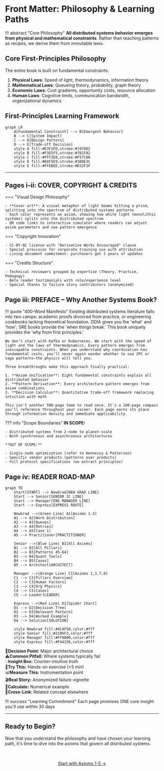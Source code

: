 # Front Matter: Philosophy & Learning Paths

!!! abstract "Core Philosophy"
    **All distributed systems behavior emerges from physical and mathematical constraints**. Rather than teaching patterns as recipes, we derive them from immutable laws.

## Core First-Principles Philosophy

<div class="axiom-box">

The entire book is built on fundamental constraints:

1. **Physical Laws**: Speed of light, thermodynamics, information theory
2. **Mathematical Laws**: Queueing theory, probability, graph theory
3. **Economic Laws**: Cost gradients, opportunity costs, resource allocation
4. **Human Laws**: Cognitive limits, communication bandwidth, organizational dynamics

</div>

## First-Principles Learning Framework

```mermaid
graph LR
    A[Fundamental Constraint] --> B[Emergent Behavior]
    B --> C[System Impact]
    C --> D[Design Pattern]
    D --> E[Trade-off Decision]
    style A fill:#E3F2FD,stroke:#1976D2
    style B fill:#F3E5F5,stroke:#7B1FA2
    style C fill:#FFF3E0,stroke:#F57C00
    style D fill:#E8F5E9,stroke:#388E3C
    style E fill:#FFEBEE,stroke:#D32F2F
```

---

## Pages i-ii: COVER, COPYRIGHT & CREDITS

=== "Visual Design Philosophy"

    - **Cover art**: A visual metaphor of light beams hitting a prism, splitting into the spectrum of distributed systems patterns
    - Each color represents an axiom, showing how white light (monolithic systems) splits into the distributed spectrum
    - QR code links to interactive simulator where readers can adjust axiom parameters and see pattern emergence

=== "Copyright Innovation"

    - CC-BY-NC license with "Derivative Works Encouraged" clause
    - Special provision for corporate training use with attribution
    - Living document commitment: purchasers get 3 years of updates

=== "Credits Structure"

    - Technical reviewers grouped by expertise (Theory, Practice, Pedagogy)
    - Beta reader testimonials with role/experience level
    - Special thanks to failure story contributors (anonymized)
## Page iii: PREFACE – Why Another Systems Book?

!!! quote "400-Word Manifesto"
    Existing distributed systems literature falls into two camps: academic proofs divorced from practice, or engineering cookbooks lacking theoretical foundation. DDIA gives you the 'what' and 'how'; SRE books provide the 'when things break.' This book uniquely provides the 'why from first principles.'

    We don't start with Kafka or Kubernetes. We start with the speed of light and the laws of thermodynamics. Every pattern emerges from inescapable constraints. When you understand why coordination has fundamental costs, you'll never again wonder whether to use 2PC or saga patterns—the physics will tell you.

    Three breakthroughs make this approach finally practical:
    
    1. **Axiom Unification**: Eight fundamental constraints explain all distributed behavior
    2. **Pattern Derivation**: Every architecture pattern emerges from axiom combinations
    3. **Decision Calculus**: Quantitative trade-off framework replacing intuition with math

    This isn't another 500-page tome to read once. It's a 100-page compass you'll reference throughout your career. Each page earns its place through information density and immediate applicability.

??? info "Scope Boundaries"
    **IN SCOPE:**
    
    - Distributed systems from 2-node to planet-scale
    - Both synchronous and asynchronous architectures
    
    **OUT OF SCOPE:**
    
    - Single-node optimization (refer to Hennessy & Patterson)
    - Specific vendor products (patterns over products)
    - Full protocol specifications (we extract principles)
## Page iv: READER ROAD-MAP

<div class="metro-map">

```mermaid
graph TD
    Start[START] --> NewGrad[NEW GRAD LINE]
    Start --> Senior[SENIOR IC LINE]
    Start --> Manager[ENG MANAGER LINE]
    Start --> Express[EXPRESS ROUTE]
    
    NewGrad -->|Green Line| A1[Axioms 1-3]
    A1 --> A2[Work Distribution]
    A2 --> A3[Queues]
    A3 --> A4[Retries]
    A4 --> A5[Case 1]
    A5 --> Practitioner[PRACTITIONER]
    
    Senior -->|Blue Line| B1[All Axioms]
    B1 --> B2[All Pillars]
    B2 --> B3[Patterns 45-64]
    B3 --> B4[Quant Tools]
    B4 --> B5[Cases]
    B5 --> Architect[ARCHITECT]
    
    Manager -->|Orange Line| C1[Axioms 1,3,7,8]
    C1 --> C2[Pillars Overview]
    C2 --> C3[Human Factors]
    C3 --> C4[Org Physics]
    C4 --> C5[Cases]
    C5 --> Leader[LEADER]
    
    Express -->|Red Line| D1[Spider Chart]
    D1 --> D2[Decision Tree]
    D2 --> D3[Relevant Pattern]
    D3 --> D4[Worked Example]
    D4 --> Solution[SOLUTION]
    
    style NewGrad fill:#4CAF50,color:#fff
    style Senior fill:#2196F3,color:#fff
    style Manager fill:#FF9800,color:#fff
    style Express fill:#F44336,color:#fff
```

</div>

<div class="icon-legend">
<div class="icon-item"><span>🎯</span><strong>Decision Point:</strong> Major architectural choice</div>
<div class="icon-item"><span>⚠️</span><strong>Common Pitfall:</strong> Where systems typically fail</div>
<div class="icon-item"><span>💡</span><strong>Insight Box:</strong> Counter-intuitive truth</div>
<div class="icon-item"><span>🔧</span><strong>Try This:</strong> Hands-on exercise (<5 min)</div>
<div class="icon-item"><span>📊</span><strong>Measure This:</strong> Instrumentation point</div>
<div class="icon-item"><span>🎬</span><strong>Real Story:</strong> Anonymized failure vignette</div>
<div class="icon-item"><span>🧮</span><strong>Calculate:</strong> Numerical example</div>
<div class="icon-item"><span>🔗</span><strong>Cross-Link:</strong> Related concept elsewhere</div>
</div>

!!! success "Learning Commitment"
    Each page promises ONE core insight you'll use within 30 days

---

## Ready to Begin?

Now that you understand the philosophy and have chosen your learning path, it's time to dive into the axioms that govern all distributed systems.

<div style="text-align: center; margin: 3rem 0;">
    <a href="../axioms-1-5/" class="md-button md-button--primary">Start with Axioms 1-5 →</a>
</div>